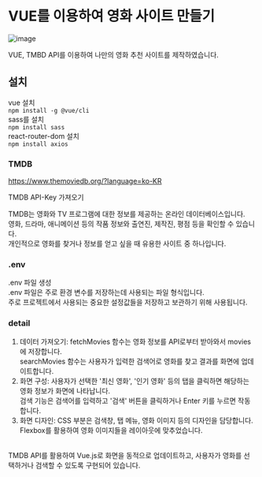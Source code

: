 # VUE를 이용하여 영화 사이트 만들기
![image](https://github.com/uUZINN/movie-project/assets/89904583/372be8c8-9f65-40e0-871d-7fbaabefa027)

VUE, TMBD API를 이용하여 나만의 영화 추천 사이트를 제작하였습니다.

## 설치
vue 설치<br>
`npm install -g @vue/cli`<br>
sass를 설치<br>
`npm install sass`<br>
react-router-dom 설치<br>
`npm install axios`<br>

### TMDB
https://www.themoviedb.org/?language=ko-KR<br>

TMDB API-Key 가져오기<br>

TMDB는 영화와 TV 프로그램에 대한 정보를 제공하는 온라인 데이터베이스입니다. <br>
영화, 드라마, 애니메이션 등의 작품 정보와 출연진, 제작진, 평점 등을 확인할 수 있습니다. <br>
개인적으로 영화를 찾거나 정보를 얻고 싶을 때 유용한 사이트 중 하나입니다.

### .env
.env 파일 생성<br>
.env 파일은 주로 환경 변수를 저장하는데 사용되는 파일 형식입니다. <br>
주로 프로젝트에서 사용되는 중요한 설정값들을 저장하고 보관하기 위해 사용됩니다.

### detail
1. 데이터 가져오기: fetchMovies 함수는 영화 정보를 API로부터 받아와서 movies에 저장합니다.<br>
   searchMovies 함수는 사용자가 입력한 검색어로 영화를 찾고 결과를 화면에 업데이트합니다.<br>
2. 화면 구성: 사용자가 선택한 '최신 영화', '인기 영화' 등의 탭을 클릭하면 해당하는 영화 정보가 화면에 나타납니다.<br>
   검색 기능은 검색어를 입력하고 '검색' 버튼을 클릭하거나 Enter 키를 누르면 작동합니다.<br>
3. 화면 디자인: CSS 부분은 검색창, 탭 메뉴, 영화 이미지 등의 디자인을 담당합니다.<br>
   Flexbox를 활용하여 영화 이미지들을 레이아웃에 맞추었습니다.<br>
<br>
TMDB API를 활용하여 Vue.js로 화면을 동적으로 업데이트하고, 사용자가 영화를 선택하거나 검색할 수 있도록 구현되어 있습니다.
